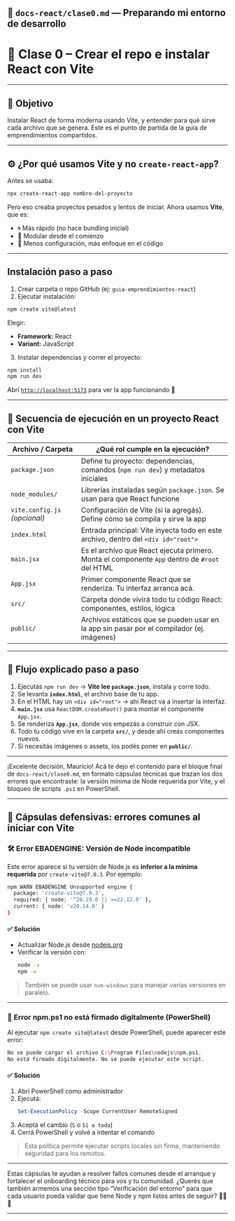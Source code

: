 

## 📘 `docs-react/clase0.md` — Preparando mi entorno de desarrollo


# 🧩 Clase 0 – Crear el repo e instalar React con Vite

---

## 🎯 Objetivo

Instalar React de forma moderna usando Vite, y entender para qué sirve cada archivo que se genera. Este es el punto de partida de la guía de emprendimientos compartidos.

---

## ⚙️ ¿Por qué usamos Vite y no `create-react-app`?

Antes se usaba:

```bash
npx create-react-app nombre-del-proyecto
```

Pero eso creaba proyectos pesados y lentos de iniciar. Ahora usamos **Vite**, que es:

- 🌀 Más rápido (no hace bundling inicial)
- 🧩 Modular desde el comienzo
- 🔧 Menos configuración, más enfoque en el código

---

##  Instalación paso a paso

1. Crear carpeta o repo GitHub (ej: `guia-emprendimientos-react`)
2. Ejecutar instalación:

```bash
npm create vite@latest
```

Elegir:

- **Framework:** React
- **Variant:** JavaScript

3. Instalar dependencias y correr el proyecto:

```bash
npm install
npm run dev
```

Abrí [`http://localhost:5173`](http://localhost:5173) para ver la app funcionando 🎉

---


## 📁 Secuencia de ejecución en un proyecto React con Vite

| Archivo / Carpeta     | ¿Qué rol cumple en la ejecución?                                                                 |
|-----------------------|--------------------------------------------------------------------------------------------------|
| `package.json`        | Define tu proyecto: dependencias, comandos (`npm run dev`) y metadatos iniciales                |
| `node_modules/`       | Librerías instaladas según `package.json`. Se usan para que React funcione                      |
| `vite.config.js` *(opcional)* | Configuración de Vite (si la agregás). Define cómo se compila y sirve la app             |
| `index.html`          | Entrada principal: Vite inyecta todo en este archivo, dentro del `<div id="root">`              |
| `main.jsx`            | Es el archivo que React ejecuta primero. Monta el componente `App` dentro de `#root` del HTML   |
| `App.jsx`             | Primer componente React que se renderiza. Tu interfaz arranca acá.                              |
| `src/`                | Carpeta donde vivirá todo tu código React: componentes, estilos, lógica                         |
| `public/`             | Archivos estáticos que se pueden usar en la app sin pasar por el compilador (ej. imágenes)      |

---

## 🧠 Flujo explicado paso a paso

1. Ejecutás `npm run dev` → **Vite lee `package.json`**, instala y corre todo.
2. Se levanta **`index.html`**, el archivo base de tu app.
3. En el HTML hay un `<div id="root">` → ahí React va a insertar la interfaz.
4. **`main.jsx`** usa `ReactDOM.createRoot()` para montar el componente `App.jsx`.
5. Se renderiza **`App.jsx`**, donde vos empezás a construir con JSX.
6. Todo tu código vive en la carpeta **`src/`**, y desde ahí creás componentes nuevos.
7. Si necesitás imágenes o assets, los podés poner en **`public/`**.

---

¡Excelente decisión, Mauricio! Acá te dejo el contenido para el bloque final de `docs-react/clase0.md`, en formato cápsulas técnicas que trazan los dos errores que encontraste: la versión mínima de Node requerida por Vite, y el bloqueo de scripts `.ps1` en PowerShell.

---



## 📌 Cápsulas defensivas: errores comunes al iniciar con Vite

### 🛠️ Error EBADENGINE: Versión de Node incompatible

Este error aparece si tu versión de Node.js es **inferior a la mínima requerida** por `create-vite@7.0.3`. Por ejemplo:

```bash
npm WARN EBADENGINE Unsupported engine {
  package: 'create-vite@7.0.3',
  required: { node: '^20.19.0 || >=22.12.0' },
  current: { node: 'v20.14.0' }
}
```

#### ✅ Solución
- Actualizar Node.js desde [nodejs.org](https://nodejs.org/en/download/)
- Verificar la versión con:
  ```bash
  node -v
  npm -v
  ```

> También se puede usar `nvm-windows` para manejar varias versiones en paralelo.

---

### 🔐 Error npm.ps1 no está firmado digitalmente (PowerShell)

Al ejecutar `npm create vite@latest` desde PowerShell, puede aparecer este error:

```bash
No se puede cargar el archivo C:\Program Files\nodejs\npm.ps1.
No está firmado digitalmente. No se puede ejecutar este script.
```

#### ✅ Solución
1. Abrí PowerShell como administrador
2. Ejecutá:
   ```powershell
   Set-ExecutionPolicy -Scope CurrentUser RemoteSigned
   ```
3. Aceptá el cambio (`S` o `Sí a todo`)
4. Cerrá PowerShell y volvé a intentar el comando

> Esta política permite ejecutar scripts locales sin firma, manteniendo seguridad para los remotos.

---

Estas cápsulas te ayudan a resolver fallos comunes desde el arranque y fortalecer el onboarding técnico para vos y tu comunidad. ¿Querés que también armemos una sección tipo “Verificación del entorno” para que cada usuario pueda validar que tiene Node y npm listos antes de seguir? 🚀🧩📘


---

